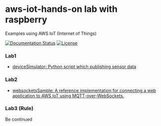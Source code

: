 # aws-iot-hands-on lab with raspberry
Examples using AWS IoT (Internet of Things)

[![Documentation Status](https://img.shields.io/badge/中文文档-最新-brightgreen.svg)](https://github.com/cncoder/aws-iot-labs/blob/master/README.cn.md)
[![License](https://img.shields.io/badge/license-Apache%202-blue.svg)](LICENSE)

### Lab1

* [deviceSimulator: Python script which publishing sensor data](https://github.com/cncoder/aws-iot-labs/tree/master/Lab-1-deviceSimulator)

### Lab2
* [websocketsSample: A reference implementation for connecting a web application to AWS IoT using MQTT-over-WebSockets.](https://github.com/cncoder/aws-iot-labs/tree/master/Lab-2-websocketsSample)

### Lab3 (Rule)

Be continued 


